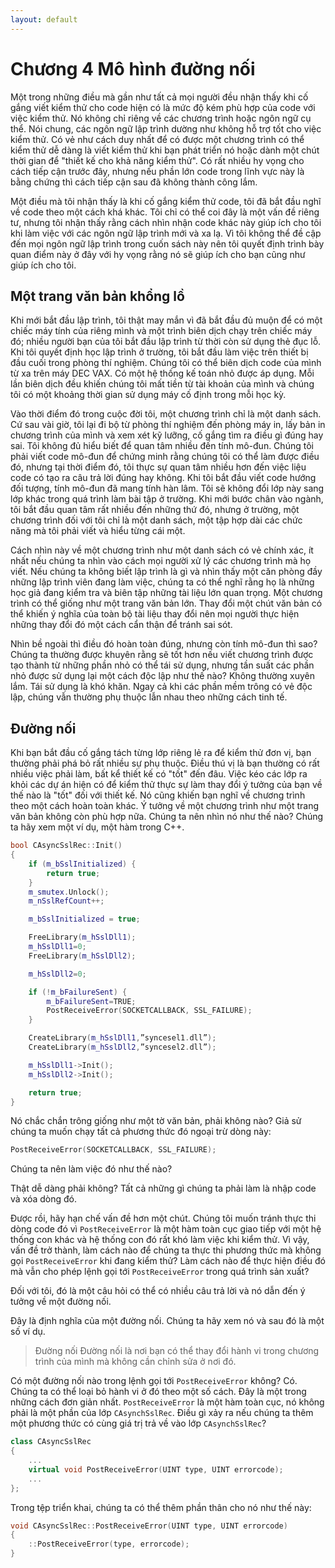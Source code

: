 ```yaml
---
layout: default
---
```


# Chương 4 Mô hình đường nối

Một trong những điều mà gần như tất cả mọi người đều nhận thấy khi cố gắng viết kiểm thử cho code hiện có là mức độ kém phù hợp của code với việc kiểm thử. Nó không chỉ riêng về các chương trình hoặc ngôn ngữ cụ thể. Nói chung, các ngôn ngữ lập trình dường như không hỗ trợ tốt cho việc kiểm thử. Có vẻ như cách duy nhất để có được một chương trình có thể kiểm thử dễ dàng là viết kiểm thử khi bạn phát triển nó hoặc dành một chút thời gian để "thiết kế cho khả năng kiểm thử". Có rất nhiều hy vọng cho cách tiếp cận trước đây, nhưng nếu phần lớn code trong lĩnh vực này là bằng chứng thì cách tiếp cận sau đã không thành công lắm.

Một điều mà tôi nhận thấy là khi cố gắng kiểm thử code, tôi đã bắt đầu nghĩ về code theo một cách khá khác. Tôi chỉ có thể coi đây là một vấn đề riêng tư, nhưng tôi nhận thấy rằng cách nhìn nhận code khác này giúp ích cho tôi khi làm việc với các ngôn ngữ lập trình mới và xa lạ. Vì tôi không thể đề cập đến mọi ngôn ngữ lập trình trong cuốn sách này nên tôi quyết định trình bày quan điểm này ở đây với hy vọng rằng nó sẽ giúp ích cho bạn cũng như giúp ích cho tôi.

## Một trang văn bản khổng lồ

Khi mới bắt đầu lập trình, tôi thật may mắn vì đã bắt đầu đủ muộn để có một chiếc máy tính của riêng mình và một trình biên dịch chạy trên chiếc máy đó; nhiều người bạn của tôi bắt đầu lập trình từ thời còn sử dụng thẻ đục lỗ. Khi tôi quyết định học lập trình ở trường, tôi bắt đầu làm việc trên thiết bị đầu cuối trong phòng thí nghiệm. Chúng tôi có thể biên dịch code của mình từ xa trên máy DEC VAX. Có một hệ thống kế toán nhỏ được áp dụng. Mỗi lần biên dịch đều khiến chúng tôi mất tiền từ tài khoản của mình và chúng tôi có một khoảng thời gian sử dụng máy cố định trong mỗi học kỳ.

Vào thời điểm đó trong cuộc đời tôi, một chương trình chỉ là một danh sách. Cứ sau vài giờ, tôi lại đi bộ từ phòng thí nghiệm đến phòng máy in, lấy bản in chương trình của mình và xem xét kỹ lưỡng, cố gắng tìm ra điều gì đúng hay sai. Tôi không đủ hiểu biết để quan tâm nhiều đến tính mô-đun. Chúng tôi phải viết code mô-đun để chứng minh rằng chúng tôi có thể làm được điều đó, nhưng tại thời điểm đó, tôi thực sự quan tâm nhiều hơn đến việc liệu code có tạo ra câu trả lời đúng hay không. Khi tôi bắt đầu viết code hướng đối tượng, tính mô-đun đã mang tính hàn lâm. Tôi sẽ không đổi lớp này sang lớp khác trong quá trình làm bài tập ở trường. Khi mới bước chân vào ngành, tôi bắt đầu quan tâm rất nhiều đến những thứ đó, nhưng ở trường, một chương trình đối với tôi chỉ là một danh sách, một tập hợp dài các chức năng mà tôi phải viết và hiểu từng cái một.

Cách nhìn này về một chương trình như một danh sách có vẻ chính xác, ít nhất nếu chúng ta nhìn vào cách mọi người xử lý các chương trình mà họ viết. Nếu chúng ta không biết lập trình là gì và nhìn thấy một căn phòng đầy những lập trình viên đang làm việc, chúng ta có thể nghĩ rằng họ là những học giả đang kiểm tra và biên tập những tài liệu lớn quan trọng. Một chương trình có thể giống như một trang văn bản lớn. Thay đổi một chút văn bản có thể khiến ý nghĩa của toàn bộ tài liệu thay đổi nên mọi người thực hiện những thay đổi đó một cách cẩn thận để tránh sai sót.

Nhìn bề ngoài thì điều đó hoàn toàn đúng, nhưng còn tính mô-đun thì sao? Chúng ta thường được khuyên rằng sẽ tốt hơn nếu viết chương trình được tạo thành từ những phần nhỏ có thể tái sử dụng, nhưng tần suất các phần nhỏ được sử dụng lại một cách độc lập như thế nào? Không thường xuyên lắm. Tái sử dụng là khó khăn. Ngay cả khi các phần mềm trông có vẻ độc lập, chúng vẫn thường phụ thuộc lẫn nhau theo những cách tinh tế.

## Đường nối

Khi bạn bắt đầu cố gắng tách từng lớp riêng lẻ ra để kiểm thử đơn vị, bạn thường phải phá bỏ rất nhiều sự phụ thuộc. Điều thú vị là bạn thường có rất nhiều việc phải làm, bất kể thiết kế có "tốt" đến đâu. Việc kéo các lớp ra khỏi các dự án hiện có để kiểm thử thực sự làm thay đổi ý tưởng của bạn về thế nào là "tốt" đối với thiết kế. Nó cũng khiến bạn nghĩ về chương trình theo một cách hoàn toàn khác. Ý tưởng về một chương trình như một trang văn bản không còn phù hợp nữa. Chúng ta nên nhìn nó như thế nào? Chúng ta hãy xem một ví dụ, một hàm trong C++.

```cpp
bool CAsyncSslRec::Init()
{
	if (m_bSslInitialized) {
		return true;
	}
	m_smutex.Unlock();
	m_nSslRefCount++;

	m_bSslInitialized = true;

	FreeLibrary(m_hSslDll1);
	m_hSslDll1=0;
	FreeLibrary(m_hSslDll2);

	m_hSslDll2=0;

	if (!m_bFailureSent) {
		m_bFailureSent=TRUE;
		PostReceiveError(SOCKETCALLBACK, SSL_FAILURE);
	}

	CreateLibrary(m_hSslDll1,”syncesel1.dll”);
	CreateLibrary(m_hSslDll2,”syncesel2.dll”);

	m_hSslDll1->Init();
	m_hSslDll2->Init();

	return true;
}
```

Nó chắc chắn trông giống như một tờ văn bản, phải không nào? Giả sử chúng ta muốn chạy tất cả phương thức đó ngoại trừ dòng này:

```cpp
PostReceiveError(SOCKETCALLBACK, SSL_FAILURE);
```

Chúng ta nên làm việc đó như thế nào?

Thật dễ dàng phải không? Tất cả những gì chúng ta phải làm là nhập code và xóa dòng đó.

Được rồi, hãy hạn chế vấn đề hơn một chút. Chúng tôi muốn tránh thực thi dòng code đó vì `PostReceiveError` là một hàm toàn cục giao tiếp với một hệ thống con khác và hệ thống con đó rất khó làm việc khi kiểm thử. Vì vậy, vấn đề trở thành, làm cách nào để chúng ta thực thi phương thức mà không gọi `PostReceiveError` khi đang kiểm thử? Làm cách nào để thực hiện điều đó mà vẫn cho phép lệnh gọi tới `PostReceiveError` trong quá trình sản xuất?

Đối với tôi, đó là một câu hỏi có thể có nhiều câu trả lời và nó dẫn đến ý tưởng về một đường nối.

Đây là định nghĩa của một đường nối. Chúng ta hãy xem nó và sau đó là một số ví dụ.

> Đường nối
> Đường nối là nơi bạn có thể thay đổi hành vi trong chương trình của mình mà không cần chỉnh sửa ở nơi đó.

Có một đường nối nào trong lệnh gọi tới `PostReceiveError` không? Có. Chúng ta có thể loại bỏ hành vi ở đó theo một số cách. Đây là một trong những cách đơn giản nhất. `PostReceiveError` là một hàm toàn cục, nó không phải là một phần của lớp `CAsynchSslRec`. Điều gì xảy ra nếu chúng ta thêm một phương thức có cùng giá trị trả về vào lớp `CAsynchSslRec`?

```cpp
class CAsyncSslRec
{
	...
	virtual void PostReceiveError(UINT type, UINT errorcode);
	...
};
```

Trong tệp triển khai, chúng ta có thể thêm phần thân cho nó như thế này:

```cpp
void CAsyncSslRec::PostReceiveError(UINT type, UINT errorcode)
{
	::PostReceiveError(type, errorcode);
}
```
